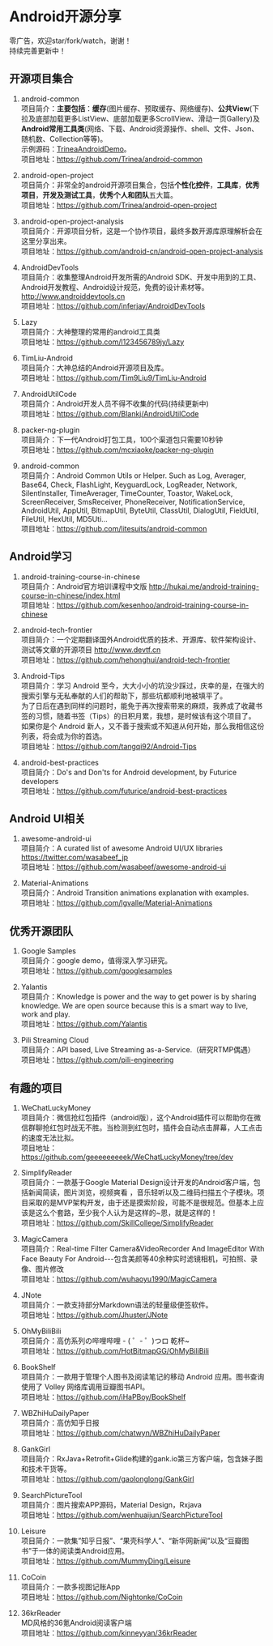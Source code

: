 # Android开源分享
零广告，欢迎star/fork/watch，谢谢！  
持续完善更新中！
## 开源项目集合
1. android-common   
项目简介：**主要包括**：<strong>缓存</strong>(图片缓存、预取缓存、网络缓存)、<strong>公共View</strong>(下拉及底部加载更多ListView、底部加载更多ScrollView、滑动一页Gallery)及<strong>Android常用工具类</strong>(网络、下载、Android资源操作、shell、文件、Json、随机数、Collection等等)。      
示例源码：[TrineaAndroidDemo](https://github.com/Trinea/AndroidDemo)。  
项目地址：https://github.com/Trinea/android-common  

1. android-open-project  
项目简介：非常全的android开源项目集合，包括**个性化控件**，**工具库**，**优秀项目**，**开发及测试工具**，**优秀个人和团队**五大篇。  
项目地址：https://github.com/Trinea/android-open-project  

1. android-open-project-analysis  
项目简介：开源项目分析，这是一个协作项目，最终多数开源库原理解析会在这里分享出来。  
项目地址：https://github.com/android-cn/android-open-project-analysis  

1. AndroidDevTools  
项目简介：收集整理Android开发所需的Android SDK、开发中用到的工具、Android开发教程、Android设计规范，免费的设计素材等。 http://www.androiddevtools.cn  
项目地址：https://github.com/inferjay/AndroidDevTools  

1. Lazy  
项目简介：大神整理的常用的android工具类  
项目地址：https://github.com/l123456789jy/Lazy  

1. TimLiu-Android  
项目简介：大神总结的Android开源项目及库。  
项目地址：https://github.com/Tim9Liu9/TimLiu-Android  

1. AndroidUtilCode  
项目简介：Android开发人员不得不收集的代码(持续更新中)  
项目地址：https://github.com/Blankj/AndroidUtilCode  

1. packer-ng-plugin  
项目简介：下一代Android打包工具，100个渠道包只需要10秒钟  
项目地址：https://github.com/mcxiaoke/packer-ng-plugin  

1. android-common  
项目简介：Android Common Utils or Helper. Such as Log, Averager, Base64, Check, FlashLight, KeyguardLock, LogReader, Network, SilentInstaller, TimeAverager, TimeCounter, Toastor, WakeLock, ScreenReceiver, SmsReceiver, PhoneReceiver, NotificationService, AndroidUtil, AppUtil, BitmapUtil, ByteUtil, ClassUtil, DialogUtil, FieldUtil, FileUtil, HexUtil, MD5Uti…  
项目地址：https://github.com/litesuits/android-common  

## Android学习
1. android-training-course-in-chinese  
项目简介：Android官方培训课程中文版 http://hukai.me/android-training-course-in-chinese/index.html  
项目地址：https://github.com/kesenhoo/android-training-course-in-chinese  

1. android-tech-frontier  
项目简介：一个定期翻译国外Android优质的技术、开源库、软件架构设计、测试等文章的开源项目 http://www.devtf.cn  
项目地址：https://github.com/hehonghui/android-tech-frontier  

1. Android-Tips  
项目简介：学习 Android 至今，大大小小的坑没少踩过，庆幸的是，在强大的搜索引擎与无私奉献的人们的帮助下，那些坑都顺利地被填平了。  
为了日后在遇到同样的问题时，能免于再次搜索带来的麻烦，我养成了收藏书签的习惯，随着书签（Tips）的日积月累，我想，是时候该有这个项目了。  
如果你是个 Android 新人，又不善于搜索或不知道从何开始，那么我相信这份列表，将会成为你的首选。  
项目地址：https://github.com/tangqi92/Android-Tips  

1. android-best-practices  
项目简介：Do's and Don'ts for Android development, by Futurice developers  
项目地址：https://github.com/futurice/android-best-practices  

## Android UI相关
1. awesome-android-ui  
项目简介：A curated list of awesome Android UI/UX libraries https://twitter.com/wasabeef_jp  
项目地址：https://github.com/wasabeef/awesome-android-ui  

1. Material-Animations  
项目简介：Android Transition animations explanation with examples.  
项目地址：https://github.com/lgvalle/Material-Animations  

## 优秀开源团队
1. Google Samples  
项目简介：google demo，值得深入学习研究。  
项目地址：https://github.com/googlesamples  

1. Yalantis  
项目简介：Knowledge is power and the way to get power is by sharing knowledge. We are open source because this is a smart way to live, work and play.  
项目地址：https://github.com/Yalantis  

1. Pili Streaming Cloud  
项目简介：API based, Live Streaming as-a-Service.（研究RTMP偶遇）  
项目地址：https://github.com/pili-engineering  

## 有趣的项目
1. WeChatLuckyMoney  
项目简介：微信抢红包插件（android版），这个Android插件可以帮助你在微信群聊抢红包时战无不胜。当检测到红包时，插件会自动点击屏幕，人工点击的速度无法比拟。  
项目地址：https://github.com/geeeeeeeeek/WeChatLuckyMoney/tree/dev  

1. SimplifyReader  
项目简介：一款基于Google Material Design设计开发的Android客户端，包括新闻简读，图片浏览，视频爽看 ，音乐轻听以及二维码扫描五个子模块。项目采取的是MVP架构开发，由于还是摸索阶段，可能不是很规范。但基本上应该是这么个套路，至少我个人认为是这样的~恩，就是这样的！  
项目地址：https://github.com/SkillCollege/SimplifyReader  

1. MagicCamera  
项目简介：Real-time Filter Camera&VideoRecorder And ImageEditor With Face Beauty For Android---包含美颜等40余种实时滤镜相机，可拍照、录像、图片修改  
项目地址：https://github.com/wuhaoyu1990/MagicCamera  

1. JNote  
项目简介：一款支持部分Markdown语法的轻量级便签软件。  
项目地址：https://github.com/Jhuster/JNote  

1. OhMyBiliBili  
项目简介：高仿系列の哔哩哔哩 - ( ゜- ゜)つロ 乾杯~  
项目地址：https://github.com/HotBitmapGG/OhMyBiliBili  

1. BookShelf  
项目简介：一款用于管理个人图书及阅读笔记的移动 Android 应用。图书查询使用了 Volley 网络库调用豆瓣图书API。  
项目地址：https://github.com/iHaPBoy/BookShelf  

1. WBZhiHuDailyPaper  
项目简介：高仿知乎日报  
项目地址：https://github.com/chatwyn/WBZhiHuDailyPaper  

1. GankGirl  
项目简介：RxJava+Retrofit+Glide构建的gank.io第三方客户端，包含妹子图和技术干货等。  
项目地址：https://github.com/gaolonglong/GankGirl  

1. SearchPictureTool  
项目简介：图片搜索APP源码，Material Design，Rxjava  
项目地址：https://github.com/wenhuaijun/SearchPictureTool  

1. Leisure  
项目简介：一款集”知乎日报”、“果壳科学人”、“新华网新闻”以及“豆瓣图书”于一体的阅读类Android应用。  
项目地址：https://github.com/MummyDing/Leisure  

1. CoCoin  
项目简介：一款多视图记账App  
项目地址：https://github.com/Nightonke/CoCoin  

1. 36krReader  
MD风格的36氪Android阅读客户端  
项目地址：https://github.com/kinneyyan/36krReader  
